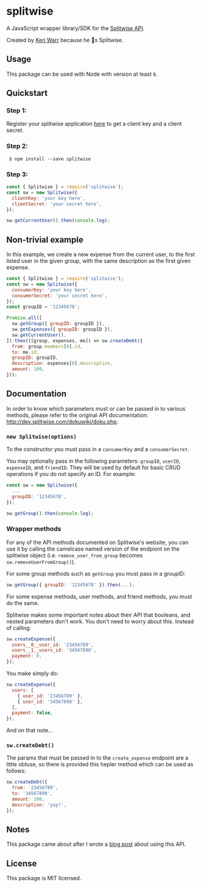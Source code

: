 # splitwise

A JavaScript wrapper library/SDK for the [Splitwise API](http://http://dev.splitwise.com/).

Created by [Keri Warr](https://keri.warr.ca) because he 💖s Splitwise.

## Usage

This package can be used with Node with version at least `8`.

## Quickstart

### Step 1:

Register your splitwise application [here](https://secure.splitwise.com/oauth_clients) to get a client key and a client secret.

### Step 2:

```shell
 $ npm install --save splitwise
```

### Step 3:

```javascript
const { Splitwise } = require('splitwise');
const sw = new Splitwise({
  clientKey: 'your key here',
  clientSecret: 'your secret here',
});

sw.getCurrentUser().then(console.log);
```

## Non-trivial example

In this example, we create a new expense from the current user, to the first listed user in the given group, with the same description as the first given expense.

```javascript
const { Splitwise } = require('splitwise');
const sw = new Splitwise({
  consumerKey: 'your key here',
  consumerSecret: 'your secret here',
});
const groupID = '12345678';

Promise.all([
  sw.getGroup({ groupID: groupID }),
  sw.getExpenses({ groupID: groupID }),
  sw.getCurrentUser(),
]).then(([group, expenses, me]) => sw.createDebt({
  from: group.members[0].id,
  to: me.id,
  groupID: groupID,
  description: expenses[0].description,
  amount: 100,
}));
```

## Documentation

In order to know which parameters must or can be passed in to various methods, please refer to the original API documentation: http://dev.splitwise.com/dokuwiki/doku.php.

### `new Splitwise(options)`

To the constructor you must pass in a `consumerKey` and a `consumerSecret`.

You may optionally pass in the following parameters: `groupID`, `userID`, `expenseID`, and `friendID`. They will be used by default for basic CRUD operations if you do not specify an ID. For example:

```javascript
const sw = new Splitwise({
  ...
  groupID: '12345678',
});

sw.getGroup().then(console.log);
```

### Wrapper methods

For any of the API methods documented on Splitwise's website, you can use it by calling the camelcase named version of the endpiont on the splitwise object (i.e. `remove_user_from_group` becomes `sw.removeUserFromGroup()`).

For some group methods such as `getGroup` you must pass in a groupID:

```javascript
sw.getGroup({ groupID: '12345678' }).then(...);
```

For some expense methods, user methods, and friend methods, you must do the same.

Splitwise makes some important notes about their API that booleans, and nested parameters don't work. You don't need to worry about this. Instead of calling:

```javascript
sw.createExpense({
  users__0__user_id: '23456789',
  users__1__users_id: '34567890',
  payment: 0,
});
```
You make simply do:
```javascript
sw.createExpense({
  users: [
    { user_id: '23456789' },
    { user_id: '34567890' },
  ],
  payment: false,
});
```

And on that note...

### `sw.createDebt()`

The params that must be passed in to the `create_expense` endpoint are a little obtuse, so there is provided this hepler method which can be used as follows:

```javascript
sw.createDebt({
  from: '23456789',
  to: '34567890',
  amount: 100,
  description: 'yay!',
});
```

## Notes

This package came about after I wrote a [blog post](https://keri.warr.ca/2017/10/30/using-the-splitwise-api-from-node/) about using this API.

## License

This package is MIT licensed.
